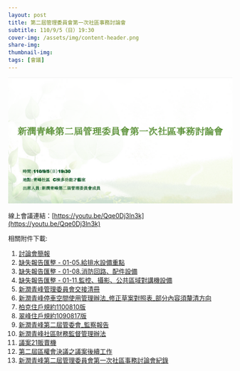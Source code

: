 ```yaml
---
layout: post
title: 第二屆管理委員會第一次社區事務討論會
subtitle: 110/9/5（日）19:30
cover-img: /assets/img/content-header.png
share-img: 
thumbnail-img:
tags: [會議]
---
```


![](../assets/post/20210905/ppt_01.png)

線上會議連結：[https://youtu.be/Qqe0Dj3ln3k](https://youtu.be/Qqe0Dj3ln3k)

相關附件下載:

1. [討論會簡報](../assets/post/20210905/1100905_01_討論會簡報.pdf)
2. [缺失報告匯整 - 01-05.給排水設備重點](../assets/post/20210901/01-05_給排水設備重點.pdf)
3. [缺失報告匯整 - 01-08.消防回路、配件設備](../assets/post/20210901/01-08_消防回路、配件設備.pdf)
4. [缺失報告匯整 - 01-11.監控、攝影、公共區域對講機設備](../assets/post/20210901/01-11_監控、攝影、公共區域對講機設備.pdf)
5. [新潤青峰管理委員會交接清冊](../assets/post/20210905/1100905_02_新潤青峰管理委員會交接清冊.pdf)
6. [新潤青峰停車空間使用管理辦法_修正草案對照表_部分內容須釐清方向](../assets/post/20210905/1100905_03_新潤青峰停車空間使用管理辦法_修正草案對照表_部分內容須釐清方向.pdf)
7. [柏克住戶規約1100810版](../assets/post/20210905/1100905_04_柏克住戶規約1100810版.pdf)
8. [翠峰住戶規約1090817版](../assets/post/20210905/1100905_05_翠峰住戶規約1090817版.pdf)
9. [新潤青峰第二屆管委會_監察報告](../assets/post/20210905/1100905_06_新潤青峰第二屆管委會_監察報告.pdf)
10. [新潤青峰社區財務監督管理辦法](../assets/post/20210905/1100905_07_新潤青峰社區財務監督管理辦法.pdf)
11. [議案21販賣機](../assets/post/20210905/1100905_08_議案21販賣機.pdf)
12. [第二屆區權會決議之議案後續工作](../assets/post/20210905/1100905_09_第二屆區權會決議之議案後續工作.pdf)
13. [新潤青峰第二屆管理委員會第一次社區事務討論會紀錄](../assets/post/20210905/1100905_10_新潤青峰第二屆管理委員會第一次社區事務討論會紀錄.pdf)

